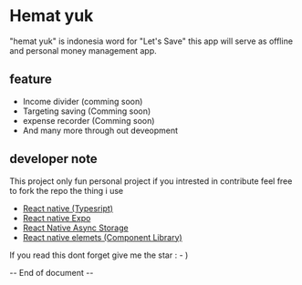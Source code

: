 # Hemat yuk

"hemat yuk" is indonesia word for "Let's Save"
this app will serve as offline and personal money management app.

## feature

- Income divider (comming soon)
- Targeting saving (Comming soon)
- expense recorder (Comming soon)
- And many more through out deveopment

## developer note

This project only fun personal project if you intrested in contribute feel free to fork the repo the thing i use

- <a href="https://reactnative.dev/">React native (Typesript)</a>
- <a href="https://docs.expo.dev/">React native Expo</a>
- <a href="https://react-native-async-storage.github.io/async-storage/">React Native Async Storage</a>
- <a href="https://reactnativeelements.com/">React native elemets (Component Library)</a>

If you read this dont forget give me the star : - )

-- End of document --
